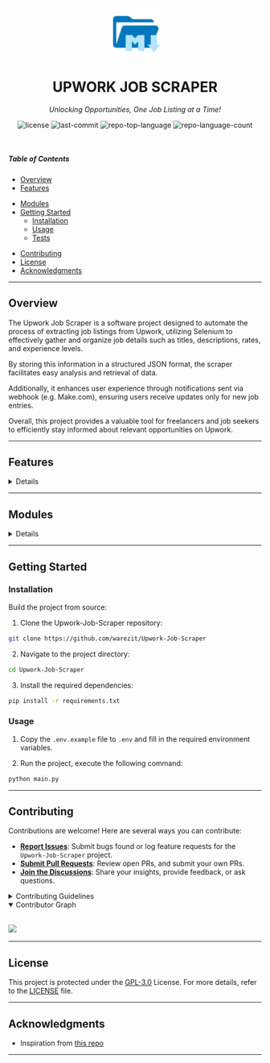 <p align="center">
  <img src="https://raw.githubusercontent.com/PKief/vscode-material-icon-theme/ec559a9f6bfd399b82bb44393651661b08aaf7ba/icons/folder-markdown-open.svg" width="20%" alt="UPWORK-JOB-SCRAPER-logo">
</p>
<p align="center">
    <h1 align="center">UPWORK JOB SCRAPER</h1>
</p>
<p align="center">
    <em>Unlocking Opportunities, One Job Listing at a Time!</em>
</p>
<p align="center">
	<img src="https://img.shields.io/github/license/warezit/Upwork-Job-Scraper?style=default&logo=opensourceinitiative&logoColor=white&color=0080ff" alt="license">
	<img src="https://img.shields.io/github/last-commit/warezit/Upwork-Job-Scraper?style=default&logo=git&logoColor=white&color=0080ff" alt="last-commit">
	<img src="https://img.shields.io/github/languages/top/warezit/Upwork-Job-Scraper?style=default&color=0080ff" alt="repo-top-language">
	<img src="https://img.shields.io/github/languages/count/warezit/Upwork-Job-Scraper?style=default&color=0080ff" alt="repo-language-count">
</p>
<p align="center">
	<!-- default option, no dependency badges. -->
</p>

<br>

#####  Table of Contents

- [ Overview](#-overview)
- [ Features](#-features)
<!-- - [ Repository Structure](#-repository-structure) -->
- [ Modules](#-modules)
- [ Getting Started](#-getting-started)
    <!-- - [ Prerequisites](#-prerequisites) -->
    - [ Installation](#-installation)
    - [ Usage](#-usage)
    - [ Tests](#-tests)
<!-- - [ Project Roadmap](#-project-roadmap) -->
- [ Contributing](#-contributing)
- [ License](#-license)
- [ Acknowledgments](#-acknowledgments)

---

##  Overview

The Upwork Job Scraper is a software project designed to automate the process of extracting job listings from Upwork, utilizing Selenium to effectively gather and organize job details such as titles, descriptions, rates, and experience levels.

By storing this information in a structured JSON format, the scraper facilitates easy analysis and retrieval of data. 

Additionally, it enhances user experience through notifications sent via webhook (e.g. Make.com), ensuring users receive updates only for new job entries. 

Overall, this project provides a valuable tool for freelancers and job seekers to efficiently stay informed about relevant opportunities on Upwork.

---

##  Features

<details closed>

|    |   Feature         | Description |
|----|-------------------|---------------------------------------------------------------|
| ⚙️  | **Architecture**  | The project leverages a structured architecture utilizing Python with Selenium for web scraping. It organizes job data in JSON format, promoting efficient data manipulation and retrieval. |
| 🔩 | **Code Quality**  | The code is well-structured and follows Python conventions, ensuring readability and maintainability. It emphasizes clarity and the use of descriptive variable names throughout. |
| 📄 | **Documentation** | Documentation is minimal; it lacks extensive inline comments and a comprehensive README. However, some functions have straightforward docstrings that explain their purpose. |
| 🔌 | **Integrations**  | Integrates with libraries like Selenium for web automation and Requests for handling web requests, supporting robust data scraping from Upwork. |
| 🧩 | **Modularity**    | The codebase is somewhat modular, with separate scripts for scraping and data management. However, further abstraction could improve reusability across various components. |
| 🧪 | **Testing**       | The project does not appear to include any explicit testing frameworks or test cases, limiting the ability to validate functionality and catch potential bugs. |
| ⚡️  | **Performance**   | The performance is generally efficient for moderate workloads, but reliance on Selenium can lead to slower execution compared to API-based scraping under heavier loads. |
| 🛡️ | **Security**      | Basic security measures like using `python-dotenv` for environment variable management are in place, but further measures for data protection and access control may be necessary. |
| 📦 | **Dependencies**  | Key dependencies include `Selenium`, `Requests`, and `python-dotenv`, enabling web scraping, HTTP requests, and environment variable management respectively. |
| 🚀 | **Scalability**   | The design allows for basic scalability, though heavy traffic may lead to performance bottlenecks due to the synchronous nature of Selenium-based scraping without optimizations. |
</details>

<!-- ---

##  Repository Structure

```sh
└── Upwork-Job-Scraper/
    ├── LICENSE
    ├── README.md
    ├── job_feed.py
    ├── main.py
    └── requirements.txt
``` -->

---

##  Modules

<details closed><summary>Details</summary>

| File | Summary |
| --- | --- |
| [job_feed.py](https://github.com/warezit/Upwork-Job-Scraper/blob/main/job_feed.py) | Facilitates job data scraping from Upwork by leveraging Selenium to gather job listings based on a specified search term. Aggregates job details, such as title, description, rate, experience level, and tags, subsequently storing the information in a structured JSON format for further analysis within the repository’s architecture. |
| [requirements.txt](https://github.com/warezit/Upwork-Job-Scraper/blob/main/requirements.txt) | Defines essential dependencies for the Upwork Job Scraper project, enabling environment configuration, web requests, and browser automation. By specifying these libraries, the architecture supports efficient job data extraction and interaction with web pages, ensuring the project operates seamlessly across different environments. |
| [main.py](https://github.com/warezit/Upwork-Job-Scraper/blob/main/main.py) | Facilitates job scraping and notification by utilizing Selenium to extract job listings, storing them in JSON format, and sending updates via a webhook. Enhances automation by managing data persistence and ensuring only new job entries are communicated, seamlessly integrating into the Upwork Job Scraper’s overall functionality. |

</details>

---

##  Getting Started

<!-- ###  Prerequisites

**Python**: `version x.y.z` -->

###  Installation

Build the project from source:

1. Clone the Upwork-Job-Scraper repository:
```sh
git clone https://github.com/warezit/Upwork-Job-Scraper
```

2. Navigate to the project directory:
```sh
cd Upwork-Job-Scraper
```

3. Install the required dependencies:
```sh
pip install -r requirements.txt
```

###  Usage

1. Copy the `.env.example` file to `.env` and fill in the required environment variables.

2. Run the project, execute the following command:

```sh
python main.py
```

<!-- ---

##  Project Roadmap

- [X] **`Task 1`**: <strike>Implement feature one.</strike>
- [ ] **`Task 2`**: Implement feature two.
- [ ] **`Task 3`**: Implement feature three. -->

---

##  Contributing

Contributions are welcome! Here are several ways you can contribute:

- **[Report Issues](https://github.com/warezit/Upwork-Job-Scraper/issues)**: Submit bugs found or log feature requests for the `Upwork-Job-Scraper` project.
- **[Submit Pull Requests](https://github.com/warezit/Upwork-Job-Scraper/blob/main/CONTRIBUTING.md)**: Review open PRs, and submit your own PRs.
- **[Join the Discussions](https://github.com/warezit/Upwork-Job-Scraper/discussions)**: Share your insights, provide feedback, or ask questions.

<details closed>
<summary>Contributing Guidelines</summary>

1. **Fork the Repository**: Start by forking the project repository to your github account.
2. **Clone Locally**: Clone the forked repository to your local machine using a git client.
   ```sh
   git clone https://github.com/warezit/Upwork-Job-Scraper
   ```
3. **Create a New Branch**: Always work on a new branch, giving it a descriptive name.
   ```sh
   git checkout -b new-feature-x
   ```
4. **Make Your Changes**: Develop and test your changes locally.
5. **Commit Your Changes**: Commit with a clear message describing your updates.
   ```sh
   git commit -m 'Implemented new feature x.'
   ```
6. **Push to github**: Push the changes to your forked repository.
   ```sh
   git push origin new-feature-x
   ```
7. **Submit a Pull Request**: Create a PR against the original project repository. Clearly describe the changes and their motivations.
8. **Review**: Once your PR is reviewed and approved, it will be merged into the main branch. Congratulations on your contribution!
</details>

<details open>
<summary>Contributor Graph</summary>
<br>
<p align="left">
   <a href="https://github.com{/warezit/Upwork-Job-Scraper/}graphs/contributors">
      <img src="https://contrib.rocks/image?repo=warezit/Upwork-Job-Scraper">
   </a>
</p>
</details>

---

##  License

This project is protected under the [GPL-3.0](https://github.com/warezit/Upwork-Job-Scraper?tab=GPL-3.0-1-ov-file#readme) License. For more details, refer to the [LICENSE](https://github.com/warezit/Upwork-Job-Scraper?tab=GPL-3.0-1-ov-file#readme) file.

---

##  Acknowledgments

- Inspiration from [this repo](https://github.com/Vleo4/upwork-bot)

---
